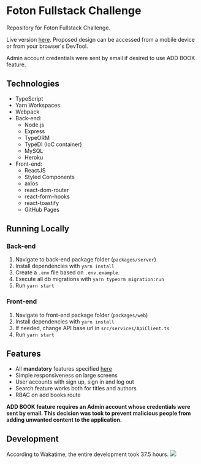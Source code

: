 # Foton Fullstack Challenge

Repository for Foton Fullstack Challenge.

Live version [here](https://823cccc.github.io/foton-fullstack-challenge/#/).
Proposed design can be accessed from a mobile device or from your browser's DevTool.

Admin account credentials were sent by email if desired to use ADD BOOK feature.

## Technologies

- TypeScript
- Yarn Workspaces
- Webpack
- Back-end:
  - Node.js
  - Express
  - TypeORM
  - TypeDI (IoC container)
  - MySQL
  - Heroku
- Front-end:
  - ReactJS
  - Styled Components
  - axios
  - react-dom-router
  - react-form-hooks
  - react-toastify
  - GitHub Pages

## Running Locally

### Back-end

1. Navigate to back-end package folder (`packages/server`)
2. Install dependencies with `yarn install`
3. Create a `.env` file based on `.env.example`.
4. Execute all db migrations with `yarn typeorm migration:run`
5. Run `yarn start`

### Front-end

1. Navigate to front-end package folder (`packages/web`)
2. Install dependencies with `yarn install`
3. If needed, change API base url in `src/services/ApiClient.ts`
4. Run `yarn start`

## Features

- All **mandatory** features specified [here](https://github.com/FotonTech/fullstack-challenge)
- Simple responsiveness on large screens
- User accounts with sign up, sign in and log out
- Search feature works both for titles and authors
- RBAC on add books route

**ADD BOOK feature requires an Admin account whose credentials were sent by email. This decision was took to prevent malicious people from adding unwanted content to the application.**

## Development

According to Wakatime, the entire development took 37.5 hours.
![](https://i.imgur.com/wahVLfR.png)
